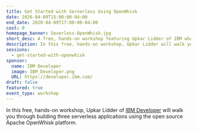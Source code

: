 ```yaml
---
title: Get Started with Serverless Using OpenWhisk
date: 2020-04-09T15:00:00-04:00
end_date: 2020-04-09T17:00:00-04:00
cost: 0
homepage_banner: Severless-OpenWhisk.jpg
short_desc: A free, hands-on workshop featuring Upkar Lidder of IBM who will walk you through building three serverless applications using the open source Apache OpenWhisk platform.
description: In this free, hands-on workshop, Upkar Lidder will walk you through building three serverless applications using the open source Apache OpenWhisk platform.
sessions:
  - get-started-with-openwhisk
sponsor:
  name: IBM Developer
  image: IBM_Developer.png
  URL: https://developer.ibm.com/
draft: false
featured: true
event_type: workshop
---
```


In this free, hands-on workshop, Upkar Lidder of [IBM Developer](https://developer.ibm.com/) will walk you through building three serverless applications using the open source Apache OpenWhisk platform.
